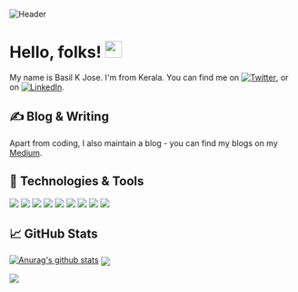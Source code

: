 
<!-- More info, tips and tricks for making GitHub Profile README can be found in my article at https://towardsdatascience.com/build-a-stunning-readme-for-your-github-profile-9b80434fe5d7 -->

![Header](https://imgur.com/J2NcAbG.png "Header")

# Hello, folks! <img src="https://raw.githubusercontent.com/MartinHeinz/MartinHeinz/master/wave.gif" width="30px">

My name is Basil K Jose. I'm from Kerala. You can find me on [![Twitter][1.2]][1],  or on [![LinkedIn][3.2]][3].

## &#x270d; Blog & Writing

Apart from coding, I also maintain a blog - you can find my blogs on my [Medium](https://medium.com/@basilkjose).

## 🔧 Technologies & Tools

<img src="https://img.shields.io/badge/python%20-%2314354C.svg?&style=for-the-badge&logo=python&logoColor=white"/>   <img src="https://img.shields.io/badge/mysql-%2300f.svg?&style=for-the-badge&logo=mysql&logoColor=white"/>   <img src="https://img.shields.io/badge/numpy%20-%23013243.svg?&style=for-the-badge&logo=numpy&logoColor=white" />   <img src="https://img.shields.io/badge/pandas%20-%23150458.svg?&style=for-the-badge&logo=pandas&logoColor=white" />   <img src="https://img.shields.io/badge/TensorFlow%20-%23FF6F00.svg?&style=for-the-badge&logo=TensorFlow&logoColor=white" />   <img src="https://img.shields.io/badge/Keras%20-%23D00000.svg?&style=for-the-badge&logo=Keras&logoColor=white"/>   <img src="https://img.shields.io/badge/PyTorch%20-%23EE4C2C.svg?&style=for-the-badge&logo=PyTorch&logoColor=white" />   <img src="https://img.shields.io/badge/Google%20Cloud%20-%234285F4.svg?&style=for-the-badge&logo=google-cloud&logoColor=white"/>   <img src="https://img.shields.io/badge/flask%20-%23000.svg?&style=for-the-badge&logo=flask&logoColor=white"/>

## &#x1f4c8; GitHub Stats

[![Anurag's github stats](https://github-readme-stats.vercel.app/api?username=Naereen&theme=blue-green)](https://github.com/basilkjose-readme-stats)
<a href="https://github.com/MartinHeinz/python-project-blueprint">
  <img align="center" src="https://github-readme-stats.vercel.app/api/pin/?username=MartinHeinz&repo=python-project-blueprint&title_color=ffffff&text_color=c9cacc&icon_color=2bbc8a&bg_color=1d1f21" />
</a>


<a href="https://github.com/MartinHeinz/go-project-blueprint">
  <img align="center" src="https://github-readme-stats.vercel.app/api/pin/?username=MartinHeinz&repo=go-project-blueprint&title_color=ffffff&text_color=c9cacc&icon_color=2bbc8a&bg_color=1d1f21" />
</a>    

<!-- links to social media icons -->

<!-- icons with padding -->

[1.1]: http://i.imgur.com/tXSoThF.png (twitter icon with padding)
[2.1]: http://i.imgur.com/0o48UoR.png (github icon with padding)

<!-- icons without padding -->

[1.2]: http://i.imgur.com/wWzX9uB.png (twitter icon without padding)
[2.2]: http://i.imgur.com/9I6NRUm.png (github icon without padding)
[3.2]: https://raw.githubusercontent.com/MartinHeinz/MartinHeinz/master/linkedin-3-16.png (LinkedIn icon without padding)


<!-- links to your social media accounts -->

[1]: https://twitter.com/basilkjose
[2]: https://github.com/basilkjose
[3]: https://www.linkedin.com/in/basil-k-jose-58b579166/


<!-- Resources -->
<!-- Icons: https://simpleicons.org/ -->
<!-- GitHub Stats: https://github.com/anuraghazra/github-readme-stats -->
<!-- Emojis: https://emojipedia.org/emoji/ -->
<!-- HTML Emojis: https://www.fileformat.info/index.htm -->
<!-- Shields: https://shields.io/ -->
<!-- Awesome GitHub Profile README: https://github.com/abhisheknaiidu/awesome-github-profile-readme -->
